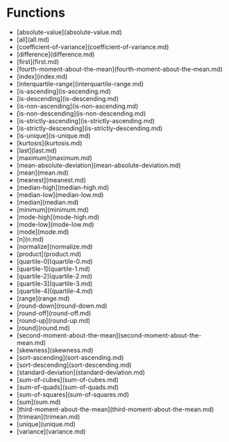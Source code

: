 # Functions

<ul>
<li>[absolute-value](absolute-value.md)</li>
<li>[all](all.md)</li>
<li>[coefficient-of-variance](coefficient-of-variance.md)</li>
<li>[difference](difference.md)</li>
<li>[first](first.md)</li>
<li>[fourth-moment-about-the-mean](fourth-moment-about-the-mean.md)</li>
<li>[index](index.md)</li>
<li>[interquartile-range](interquartile-range.md)</li>
<li>[is-ascending](is-ascending.md)</li>
<li>[is-descending](is-descending.md)</li>
<li>[is-non-ascending](is-non-ascending.md)</li>
<li>[is-non-descending](is-non-descending.md)</li>
<li>[is-strictly-ascending](is-strictly-ascending.md)</li>
<li>[is-strictly-descending](is-strictly-descending.md)</li>
<li>[is-unique](is-unique.md)</li>
<li>[kurtosis](kurtosis.md)</li>
<li>[last](last.md)</li>
<li>[maximum](maximum.md)</li>
<li>[mean-absolute-deviation](mean-absolute-deviation.md)</li>
<li>[mean](mean.md)</li>
<li>[meanest](meanest.md)</li>
<li>[median-high](median-high.md)</li>
<li>[median-low](median-low.md)</li>
<li>[median](median.md)</li>
<li>[minimum](minimum.md)</li>
<li>[mode-high](mode-high.md)</li>
<li>[mode-low](mode-low.md)</li>
<li>[mode](mode.md)</li>
<li>[n](n.md)</li>
<li>[normalize](normalize.md)</li>
<li>[product](product.md)</li>
<li>[quartile-0](quartile-0.md)</li>
<li>[quartile-1](quartile-1.md)</li>
<li>[quartile-2](quartile-2.md)</li>
<li>[quartile-3](quartile-3.md)</li>
<li>[quartile-4](quartile-4.md)</li>
<li>[range](range.md)</li>
<li>[round-down](round-down.md)</li>
<li>[round-off](round-off.md)</li>
<li>[round-up](round-up.md)</li>
<li>[round](round.md)</li>
<li>[second-moment-about-the-mean](second-moment-about-the-mean.md)</li>
<li>[skewness](skewness.md)</li>
<li>[sort-ascending](sort-ascending.md)</li>
<li>[sort-descending](sort-descending.md)</li>
<li>[standard-deviation](standard-deviation.md)</li>
<li>[sum-of-cubes](sum-of-cubes.md)</li>
<li>[sum-of-quads](sum-of-quads.md)</li>
<li>[sum-of-squares](sum-of-squares.md)</li>
<li>[sum](sum.md)</li>
<li>[third-moment-about-the-mean](third-moment-about-the-mean.md)</li>
<li>[trimean](trimean.md)</li>
<li>[unique](unique.md)</li>
<li>[variance](variance.md)</li>
</ul>
